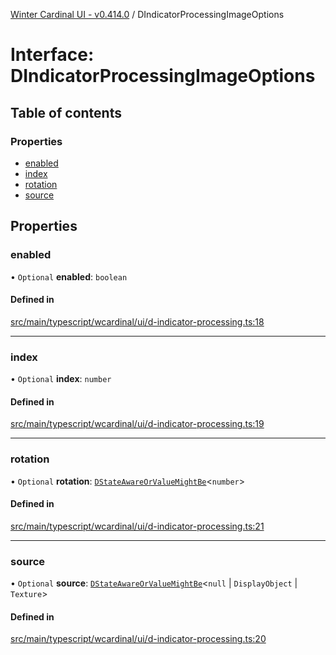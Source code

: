 [Winter Cardinal UI - v0.414.0](../index.md) / DIndicatorProcessingImageOptions

# Interface: DIndicatorProcessingImageOptions

## Table of contents

### Properties

- [enabled](DIndicatorProcessingImageOptions.md#enabled)
- [index](DIndicatorProcessingImageOptions.md#index)
- [rotation](DIndicatorProcessingImageOptions.md#rotation)
- [source](DIndicatorProcessingImageOptions.md#source)

## Properties

### enabled

• `Optional` **enabled**: `boolean`

#### Defined in

[src/main/typescript/wcardinal/ui/d-indicator-processing.ts:18](https://github.com/winter-cardinal/winter-cardinal-ui/blob/v0.414.0/src/main/typescript/wcardinal/ui/d-indicator-processing.ts#L18)

___

### index

• `Optional` **index**: `number`

#### Defined in

[src/main/typescript/wcardinal/ui/d-indicator-processing.ts:19](https://github.com/winter-cardinal/winter-cardinal-ui/blob/v0.414.0/src/main/typescript/wcardinal/ui/d-indicator-processing.ts#L19)

___

### rotation

• `Optional` **rotation**: [`DStateAwareOrValueMightBe`](../index.md#dstateawareorvaluemightbe)\<`number`\>

#### Defined in

[src/main/typescript/wcardinal/ui/d-indicator-processing.ts:21](https://github.com/winter-cardinal/winter-cardinal-ui/blob/v0.414.0/src/main/typescript/wcardinal/ui/d-indicator-processing.ts#L21)

___

### source

• `Optional` **source**: [`DStateAwareOrValueMightBe`](../index.md#dstateawareorvaluemightbe)\<``null`` \| `DisplayObject` \| `Texture`\>

#### Defined in

[src/main/typescript/wcardinal/ui/d-indicator-processing.ts:20](https://github.com/winter-cardinal/winter-cardinal-ui/blob/v0.414.0/src/main/typescript/wcardinal/ui/d-indicator-processing.ts#L20)
